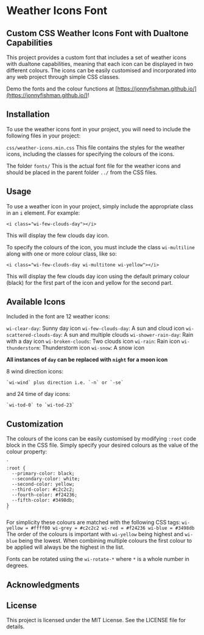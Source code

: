 # Weather Icons Font

## Custom CSS Weather Icons Font with Dualtone Capabilities

This project provides a custom font that includes a set of weather icons with dualtone capabilities, meaning that each icon can be displayed in two different colours. The icons can be easily customised and incorporated into any web project through simple CSS classes.

Demo the fonts and the colour functions at [https://jonnyfishman.github.io/](https://jonnyfishman.github.io/)!

## Installation

To use the weather icons font in your project, you will need to include the following files in your project:

   `css/weather-icons.min.css` This file contains the styles for the weather icons, including the classes for specifying the colours of the icons.

   The folder `fonts/` This is the actual font file for the weather icons and should be placed in the parent folder `../` from the CSS files.

## Usage

To use a weather icon in your project, simply include the appropriate class in an `i` element. For example:

`<i class="wi-few-clouds-day"></i>`

This will display the few clouds day icon.

To specify the colours of the icon, you must include the class `wi-multiline` along with one or more colour class, like so:

`<i class="wi-few-clouds-day wi-multitone wi-yellow"></i>`

This will display the few clouds day icon using the default primary colour (black) for the first part of the icon and yellow for the second part.

## Available Icons

Included in the font are 12 weather icons:

   `wi-clear-day`: Sunny day icon
   `wi-few-clouds-day`: A sun and cloud icon
   `wi-scattered-clouds-day`: A sun and multiple clouds
   `wi-shower-rain-day`: Rain with a day icon
   `wi-broken-clouds`: Two clouds icon
   `wi-rain`: Rain icon
   `wi-thunderstorm`: Thunderstorm icon
   `wi-snow`: A snow icon

**All instances of `day` can be replaced with `night` for a moon icon**

8 wind direction icons:

    `wi-wind` plus direction i.e. `-n` or `-se`

and 24 time of day icons:

    `wi-tod-0` to `wi-tod-23`

## Customization

The colours of the icons can be easily customised by modifying `:root` code block in the CSS file. Simply specify your desired colours as the value of the colour property:

    `
    :root {
      --primary-color: black;
      --secondary-color: white;
      --second-color: yellow;
      --third-color: #c2c2c2;
      --fourth-color: #f24236;
      --fifth-color: #3498db;
    }
    `

For simplicity these colours are matched with the following CSS tags:
    `
    wi-yellow = #ffff00
    wi-grey = #c2c2c2
    wi-red = #f24236
    wi-blue = #3498db
    `
The order of the colours is important with `wi-yellow` being highest and `wi-blue` being the lowest. When combining multiple colours the first colour to be applied will always be the highest in the list.

Fonts can be rotated using the `wi-rotate-*` where `*` is a whole number in degrees.

## Acknowledgments

## License

This project is licensed under the MIT License. See the LICENSE file for details.
